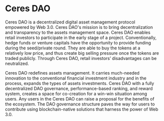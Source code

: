 # Ceres DAO

Ceres DAO is a decentralized digital asset management protocol empowered by Web 3.0. Ceres DAO's mission is to bring decentralization and transparency to the assets management space. Ceres DAO enables retail investors to participate in the early stage of a project. Conventionally, hedge funds or venture capitals have the opportunity to provide funding during the seed/private round. They are able to buy the tokens at a relatively low price, and thus create big selling pressure once the tokens are traded publicly. Through Ceres DAO, retail investors’ disadvantages can be neutralized.

Ceres DAO redefines assets management. It carries much-needed innovation to the conventional financial investment industry and in the process, expands the types of assets investments. Ceres DAO with a fully decentralized DAO governance, performance-based ranking, and reward system, creates a space for co-creation for a win-win situation among users. Any users in the Ceres DAO can raise a proposal for the benefits of the ecosystem. The DAO governance structure paves the way for users to contribute using blockchain-native solutions that harness the power of Web 3.0.